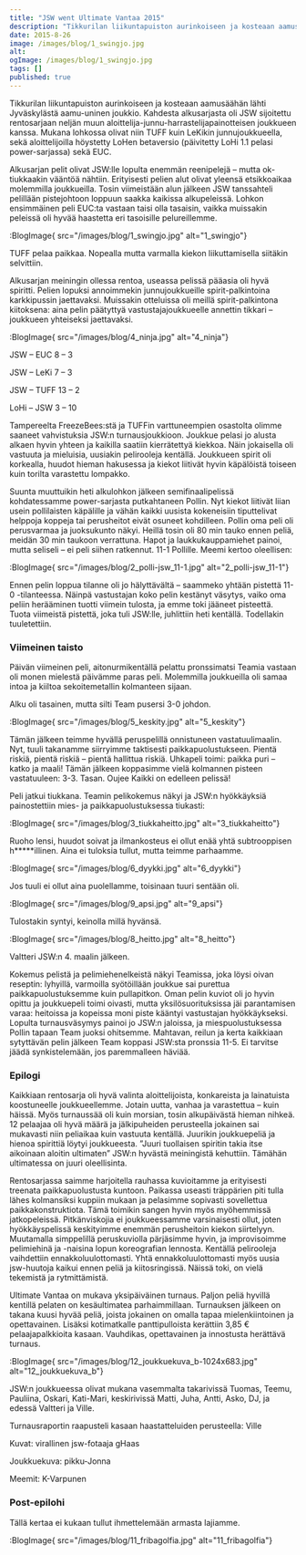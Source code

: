 ```yaml
---
title: "JSW went Ultimate Vantaa 2015"
description: "Tikkurilan liikuntapuiston aurinkoiseen ja kosteaan aamusäähän lähti Jyväskylästä aamu-uninen joukkio. Kahdesta alkusarjasta oli JSW sijoitettu rentosarjaan neljän muun aloittelija-junnu-harrastelijapainotteisen joukkueen kanssa. Mukana lohkossa olivat niin TUFF kuin LeKikin junnujoukkueella, sekä aloittelijoilla höystetty LoHen betaversio (päivitetty LoHi 1.1 pelasi power-sarjassa) sekä EUC. Alkusarjan pelit olivat JSW:lle lopulta enemmän reenipelejä – mutta ok-tiukkaakin vääntöä nähtiin. Erityisesti pelien"
date: 2015-8-26
image: /images/blog/1_swingjo.jpg
alt:
ogImage: /images/blog/1_swingjo.jpg
tags: []
published: true
---
```

Tikkurilan liikuntapuiston aurinkoiseen ja kosteaan aamusäähän lähti Jyväskylästä aamu-uninen joukkio. Kahdesta alkusarjasta oli JSW sijoitettu rentosarjaan neljän muun aloittelija-junnu-harrastelijapainotteisen joukkueen kanssa. Mukana lohkossa olivat niin TUFF kuin LeKikin junnujoukkueella, sekä aloittelijoilla höystetty LoHen betaversio (päivitetty LoHi 1.1 pelasi power-sarjassa) sekä EUC.

Alkusarjan pelit olivat JSW:lle lopulta enemmän reenipelejä – mutta ok-tiukkaakin vääntöä nähtiin. Erityisesti pelien alut olivat yleensä etsikkoaikaa molemmilla joukkueilla. Tosin viimeistään alun jälkeen JSW tanssahteli pelillään pistejohtoon loppuun saakka kaikissa alkupeleissä. Lohkon ensimmäinen peli EUC:ta vastaan taisi olla tasaisin, vaikka muissakin peleissä oli hyvää haastetta eri tasoisille pelureillemme.

:BlogImage{ src="/images/blog/1_swingjo.jpg" alt="1_swingjo"}

TUFF pelaa paikkaa. Nopealla mutta varmalla kiekon liikuttamisella siitäkin selvittiin.

Alkusarjan meiningin ollessa rentoa, useassa pelissä pääasia oli hyvä spiritti. Pelien lopuksi annoimmekin junnujoukkueille spirit-palkintoina karkkipussin jaettavaksi. Muissakin otteluissa oli meillä spirit-palkintona kiitoksena: aina pelin päätyttyä vastustajajoukkueelle annettin tikkari – joukkueen yhteiseksi jaettavaksi.

:BlogImage{ src="/images/blog/4_ninja.jpg" alt="4_ninja"}

JSW – EUC 8 – 3

JSW – LeKi 7 – 3

JSW – TUFF 13 – 2

LoHi – JSW 3 – 10

Tampereelta FreezeBees:stä ja TUFFin varttuneempien osastolta olimme saaneet vahvistuksia JSW:n turnausjoukkioon. Joukkue pelasi jo alusta alkaen hyvin yhteen ja kaikilla saatiin kierrätettyä kiekkoa. Näin jokaisella oli vastuuta ja mieluisia, uusiakin pelirooleja kentällä. Joukkueen spirit oli korkealla, huudot hieman hakusessa ja kiekot liitivät hyvin käpälöistä toiseen kuin torilta varastettu lompakko.

Suunta muuttuikin heti alkulohkon jälkeen semifinaalipelissä kohdatessamme power-sarjasta putkahtaneen Pollin. Nyt kiekot liitivät liian usein pollilaisten käpälille ja vähän kaikki uusista kokeneisiin tiputtelivat helppoja koppeja tai perusheitot eivät osuneet kohdilleen. Pollin oma peli oli perusvarmaa ja juoksukunto näkyi. Heillä tosin oli 80 min tauko ennen peliä, meidän 30 min taukoon verrattuna. Hapot ja laukkukauppamiehet painoi, mutta seliseli – ei peli siihen ratkennut. 11-1 Pollille. Meemi kertoo oleellisen:

:BlogImage{ src="/images/blog/2_polli-jsw_11-1.jpg" alt="2_polli-jsw_11-1"}

Ennen pelin loppua tilanne oli jo hälyttävältä – saammeko yhtään pistettä 11-0 -tilanteessa. Näinpä vastustajan koko pelin kestänyt väsytys, vaiko oma peliin herääminen tuotti viimein tulosta, ja emme toki jääneet pisteettä. Tuota viimeistä pistettä, joka tuli JSW:lle, juhlittiin heti kentällä. Todellakin tuuletettiin.

### Viimeinen taisto

Päivän viimeinen peli, aitonurmikentällä pelattu pronssimatsi Teamia vastaan oli monen mielestä päivämme paras peli. Molemmilla joukkueilla oli samaa intoa ja kiiltoa sekoitemetallin kolmanteen sijaan.

Alku oli tasainen, mutta silti Team pusersi 3-0 johdon.

:BlogImage{ src="/images/blog/5_keskity.jpg" alt="5_keskity"}

Tämän jälkeen teimme hyvällä peruspelillä onnistuneen vastatuulimaalin. Nyt, tuuli takanamme siirryimme taktisesti paikkapuolustukseen. Pientä riskiä, pientä riskiä – pientä hallittua riskiä. Uhkapeli toimi: paikka puri – katko ja maali! Tämän jälkeen koppasimme vielä kolmannen pisteen vastatuuleen: 3-3. Tasan. Oujee Kaikki on edelleen pelissä!

Peli jatkui tiukkana. Teamin pelikokemus näkyi ja JSW:n hyökkäyksiä painostettiin mies- ja paikkapuolustuksessa tiukasti:

:BlogImage{ src="/images/blog/3_tiukkaheitto.jpg" alt="3_tiukkaheitto"}

Ruoho lensi, huudot soivat ja ilmankosteus ei ollut enää yhtä subtrooppisen h\*\*\*\*\*illinen. Aina ei tuloksia tullut, mutta teimme parhaamme.

:BlogImage{ src="/images/blog/6_dyykki.jpg" alt="6_dyykki"}

Jos tuuli ei ollut aina puolellamme, toisinaan tuuri sentään oli.

:BlogImage{ src="/images/blog/9_apsi.jpg" alt="9_apsi"}

Tulostakin syntyi, keinolla millä hyvänsä.

:BlogImage{ src="/images/blog/8_heitto.jpg" alt="8_heitto"}

Valtteri JSW:n 4. maalin jälkeen.

Kokemus pelistä ja pelimiehenelkeistä näkyi Teamissa, joka löysi oivan reseptin: lyhyillä, varmoilla syötöillään joukkue sai purettua paikkapuolustuksemme kuin pullapitkon. Oman pelin kuviot oli jo hyvin opittu ja joukkuepeli toimi oivasti, mutta yksilösuorituksissa jäi parantamisen varaa: heitoissa ja kopeissa moni piste kääntyi vastustajan hyökkäykseksi. Lopulta turnausväsymys painoi jo JSW:n jaloissa, ja miespuolustuksessa Pollin tapaan Team juoksi ohitsemme. Mahtavan, reilun ja kerta kaikkiaan sytyttävän pelin jälkeen Team koppasi JSW:sta pronssia 11-5. Ei tarvitse jäädä synkistelemään, jos paremmalleen häviää.

### Epilogi

Kaikkiaan rentosarja oli hyvä valinta aloittelijoista, konkareista ja lainatuista koostuneelle joukkueellemme. Jotain uutta, vanhaa ja varastettua – kuin häissä. Myös turnaussää oli kuin morsian, tosin alkupäivästä hieman nihkeä. 12 pelaajaa oli hyvä määrä ja jälkipuheiden perusteella jokainen sai mukavasti niin peliaikaa kuin vastuuta kentällä. Juurikin joukkuepeliä ja hienoa spirittiä löytyi joukkueesta. ”Juuri tuollaisen spiritin takia itse aikoinaan aloitin ultimaten” JSW:n hyvästä meiningistä kehuttiin. Tämähän ultimatessa on juuri oleellisinta.

Rentosarjassa saimme harjoitella rauhassa kuvioitamme ja erityisesti treenata paikkapuolustusta kuntoon. Paikassa useasti träppärien piti tulla lähes kolmansiksi kuppiin mukaan ja pelasimme sopivasti sovellettua paikkakonstruktiota. Tämä toimikin sangen hyvin myös myöhemmissä jatkopeleissä. Pitkänviskojia ei joukkueessamme varsinaisesti ollut, joten hyökkäyspelissä keskityimme enemmän perusheitoin kiekon siirtelyyn. Muutamalla simppelillä peruskuviolla pärjäsimme hyvin, ja improvisoimme pelimiehinä ja -naisina lopun koreografian lennosta. Kentällä pelirooleja vaihdettiin ennakkoluulottomasti. Yhtä ennakkoluulottomasti myös uusia jsw-huutoja kaikui ennen peliä ja kiitosringissä. Näissä toki, on vielä tekemistä ja rytmittämistä.

Ultimate Vantaa on mukava yksipäiväinen turnaus. Paljon peliä hyvillä kentillä pelaten on kesäultimatea parhaimmillaan. Turnauksen jälkeen on takana kuusi hyvää peliä, joista jokainen on omalla tapaa mielenkiintoinen ja opettavainen. Lisäksi kotimatkalle panttipulloista kerättiin 3,85 € pelaajapalkkioita kasaan. Vauhdikas, opettavainen ja innostusta herättävä turnaus.

:BlogImage{ src="/images/blog/12_joukkuekuva_b-1024x683.jpg" alt="12_joukkuekuva_b"}

JSW:n joukkueessa olivat mukana vasemmalta takarivissä Tuomas, Teemu, Pauliina, Oskari, Kati-Mari, keskirivissä Matti, Juha, Antti, Asko, DJ, ja edessä Valtteri ja Ville.

Turnausraportin raapusteli kasaan haastatteluiden perusteella: Ville

Kuvat: virallinen jsw-fotaaja gHaas

Joukkuekuva: pikku-Jonna

Meemit: K-Varpunen

### Post-epilohi

Tällä kertaa ei kukaan tullut ihmettelemään armasta lajiamme.

:BlogImage{ src="/images/blog/11_fribagolfia.jpg" alt="11_fribagolfia"}
